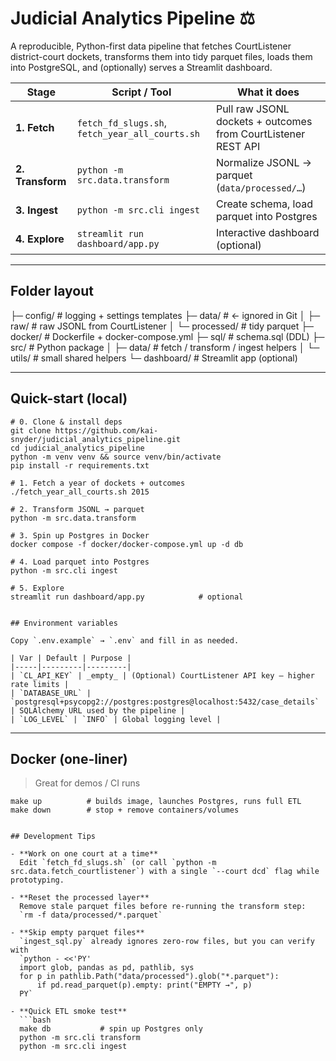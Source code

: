 # Judicial Analytics Pipeline ⚖️

A reproducible, Python-first data pipeline that fetches CourtListener
district-court dockets, transforms them into tidy parquet files, loads them into
PostgreSQL, and (optionally) serves a Streamlit dashboard.

| Stage | Script / Tool | What it does |
|-------|---------------|--------------|
| **1. Fetch** | `fetch_fd_slugs.sh`, `fetch_year_all_courts.sh` | Pull raw JSONL dockets + outcomes from CourtListener REST API |
| **2. Transform** | `python -m src.data.transform` | Normalize JSONL → parquet (`data/processed/…`) |
| **3. Ingest** | `python -m src.cli ingest` | Create schema, load parquet into Postgres |
| **4. Explore** | `streamlit run dashboard/app.py` | Interactive dashboard (optional) |

---

## Folder layout

├─ config/ # logging + settings templates
├─ data/ # <- ignored in Git
│ ├─ raw/ # raw JSONL from CourtListener
│ └─ processed/ # tidy parquet
├─ docker/ # Dockerfile + docker-compose.yml
├─ sql/ # schema.sql (DDL)
├─ src/ # Python package
│ ├─ data/ # fetch / transform / ingest helpers
│ └─ utils/ # small shared helpers
└─ dashboard/ # Streamlit app (optional)


---

## Quick-start (local)

```
# 0. Clone & install deps
git clone https://github.com/kai-snyder/judicial_analytics_pipeline.git
cd judicial_analytics_pipeline
python -m venv venv && source venv/bin/activate
pip install -r requirements.txt

# 1. Fetch a year of dockets + outcomes
./fetch_year_all_courts.sh 2015

# 2. Transform JSONL → parquet
python -m src.data.transform

# 3. Spin up Postgres in Docker
docker compose -f docker/docker-compose.yml up -d db

# 4. Load parquet into Postgres
python -m src.cli ingest

# 5. Explore
streamlit run dashboard/app.py            # optional


## Environment variables

Copy `.env.example` → `.env` and fill in as needed.

| Var | Default | Purpose |
|-----|---------|---------|
| `CL_API_KEY` | _empty_ | (Optional) CourtListener API key – higher rate limits |
| `DATABASE_URL` | `postgresql+psycopg2://postgres:postgres@localhost:5432/case_details` | SQLAlchemy URL used by the pipeline |
| `LOG_LEVEL` | `INFO` | Global logging level |
```

---

## Docker (one-liner)

> Great for demos / CI runs

```
make up          # builds image, launches Postgres, runs full ETL
make down        # stop + remove containers/volumes


## Development Tips

- **Work on one court at a time**  
  Edit `fetch_fd_slugs.sh` (or call `python -m src.data.fetch_courtlistener`) with a single `--court dcd` flag while prototyping.

- **Reset the processed layer**  
  Remove stale parquet files before re-running the transform step:  
  `rm -f data/processed/*.parquet`

- **Skip empty parquet files**  
  `ingest_sql.py` already ignores zero-row files, but you can verify with  
  `python - <<'PY'  
  import glob, pandas as pd, pathlib, sys  
  for p in pathlib.Path("data/processed").glob("*.parquet"):  
      if pd.read_parquet(p).empty: print("EMPTY →", p)  
  PY`

- **Quick ETL smoke test**  
  ```bash
  make db           # spin up Postgres only
  python -m src.cli transform
  python -m src.cli ingest
